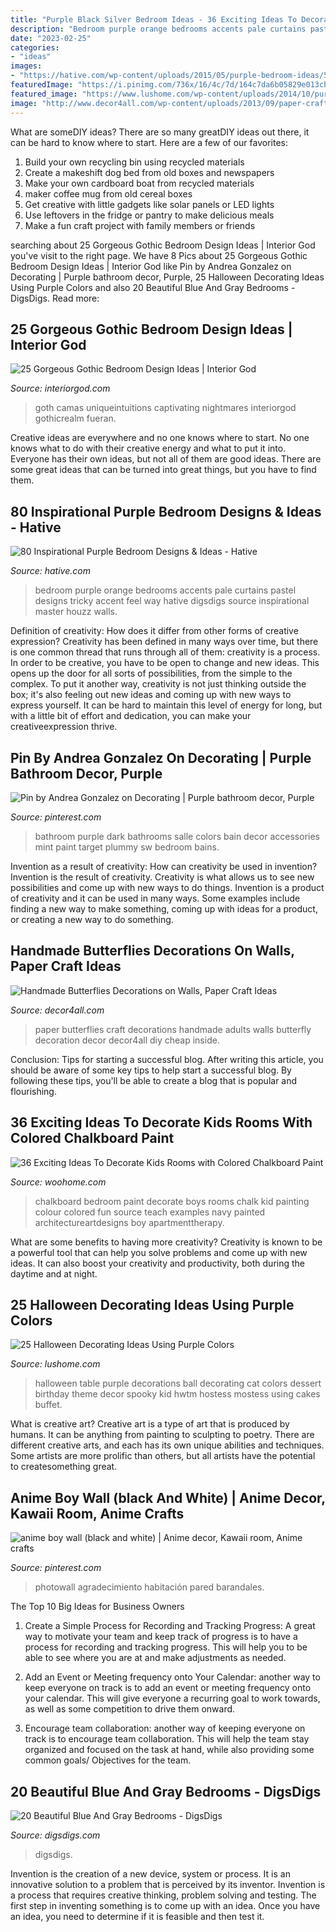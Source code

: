 ```yaml
---
title: "Purple Black Silver Bedroom Ideas - 36 Exciting Ideas To Decorate Kids Rooms With Colored Chalkboard Paint"
description: "Bedroom purple orange bedrooms accents pale curtains pastel designs tricky accent feel way hative digsdigs source inspirational master houzz walls"
date: "2023-02-25"
categories:
- "ideas"
images:
- "https://hative.com/wp-content/uploads/2015/05/purple-bedroom-ideas/5-purple-bedroom-ideas.jpg"
featuredImage: "https://i.pinimg.com/736x/16/4c/7d/164c7da6b05829e013cb648a89c057ce.jpg"
featured_image: "https://www.lushome.com/wp-content/uploads/2014/10/purple-colors-halloween-decorating-ideas-15.jpg"
image: "http://www.decor4all.com/wp-content/uploads/2013/09/paper-craft-ideas-kids-adults-butterflies-decorations-14.jpg"
---
```



What are someDIY ideas?
There are so many greatDIY ideas out there, it can be hard to know where to start. Here are a few of our favorites: 
1. Build your own recycling bin using recycled materials 
2. Create a makeshift dog bed from old boxes and newspapers 
3. Make your own cardboard boat from recycled materials 
4. maker coffee mug from old cereal boxes 
5. Get creative with little gadgets like solar panels or LED lights 
6. Use leftovers in the fridge or pantry to make delicious meals 
7. Make a fun craft project with family members or friends 

	

		
searching about 25 Gorgeous Gothic Bedroom Design Ideas | Interior God you've visit to the right page. We have 8 Pics about 25 Gorgeous Gothic Bedroom Design Ideas | Interior God like Pin by Andrea Gonzalez on Decorating | Purple bathroom decor, Purple, 25 Halloween Decorating Ideas Using Purple Colors and also 20 Beautiful Blue And Gray Bedrooms - DigsDigs. Read more:
		
    
## 25 Gorgeous Gothic Bedroom Design Ideas | Interior God

<img loading=lazy src="https://www.interiorgod.com/wp-content/uploads/2016/05/Elegant-Black-Style-Gothic-Bedroom-Design.jpg" onerror="this.onerror=null;this.src='https://tse2.mm.bing.net/th?id=OIP.5w3M-YgkKsOJQbM6jOHggQHaJ3&amp;pid=15.1';" alt="25 Gorgeous Gothic Bedroom Design Ideas | Interior God">

_Source: interiorgod.com_

>goth camas uniqueintuitions captivating nightmares interiorgod gothicrealm fueran. 

	

Creative ideas are everywhere and no one knows where to start. No one knows what to do with their creative energy and what to put it into. Everyone has their own ideas, but not all of them are good ideas. There are some great ideas that can be turned into great things, but you have to find them.

    
## 80 Inspirational Purple Bedroom Designs &amp; Ideas - Hative

<img loading=lazy src="https://hative.com/wp-content/uploads/2015/05/purple-bedroom-ideas/5-purple-bedroom-ideas.jpg" onerror="this.onerror=null;this.src='https://tse2.mm.bing.net/th?id=OIP.ghAFpv6_heHMDCZFNchMKAHaLI&amp;pid=15.1';" alt="80 Inspirational Purple Bedroom Designs &amp; Ideas - Hative">

_Source: hative.com_

>bedroom purple orange bedrooms accents pale curtains pastel designs tricky accent feel way hative digsdigs source inspirational master houzz walls. 

	

Definition of creativity: How does it differ from other forms of creative expression?
Creativity has been defined in many ways over time, but there is one common thread that runs through all of them: creativity is a process. In order to be creative, you have to be open to change and new ideas. This opens up the door for all sorts of possibilities, from the simple to the complex.
To put it another way, creativity is not just thinking outside the box; it's also feeling out new ideas and coming up with new ways to express yourself. It can be hard to maintain this level of energy for long, but with a little bit of effort and dedication, you can make your creativeexpression thrive.

    
## Pin By Andrea Gonzalez On Decorating | Purple Bathroom Decor, Purple

<img loading=lazy src="https://i.pinimg.com/736x/d9/07/fc/d907fcf39530c3dd6df81c2e77cfc4a1--dark-purple-bathroom-purple-bathrooms.jpg" onerror="this.onerror=null;this.src='https://tse3.mm.bing.net/th?id=OIP.9iaDeckLftT42LtTFFu5fAHaJ3&amp;pid=15.1';" alt="Pin by Andrea Gonzalez on Decorating | Purple bathroom decor, Purple">

_Source: pinterest.com_

>bathroom purple dark bathrooms salle colors bain decor accessories mint paint target plummy sw bedroom bains. 

	

Invention as a result of creativity: How can creativity be used in invention?
Invention is the result of creativity. Creativity is what allows us to see new possibilities and come up with new ways to do things. Invention is a product of creativity and it can be used in many ways. Some examples include finding a new way to make something, coming up with ideas for a product, or creating a new way to do something.

    
## Handmade Butterflies Decorations On Walls, Paper Craft Ideas

<img loading=lazy src="http://www.decor4all.com/wp-content/uploads/2013/09/paper-craft-ideas-kids-adults-butterflies-decorations-14.jpg" onerror="this.onerror=null;this.src='https://tse4.mm.bing.net/th?id=OIP.dBVfmh3jXvHSyUfWeiBuVAAAAA&amp;pid=15.1';" alt="Handmade Butterflies Decorations on Walls, Paper Craft Ideas">

_Source: decor4all.com_

>paper butterflies craft decorations handmade adults walls butterfly decoration decor decor4all diy cheap inside. 

	

Conclusion: Tips for starting a successful blog.
After writing this article, you should be aware of some key tips to help start a successful blog. By following these tips, you'll be able to create a blog that is popular and flourishing.

    
## 36 Exciting Ideas To Decorate Kids Rooms With Colored Chalkboard Paint

<img loading=lazy src="http://www.woohome.com/wp-content/uploads/2014/10/chalkboards-in-kids-rooms-26.jpg" onerror="this.onerror=null;this.src='https://tse1.mm.bing.net/th?id=OIP.YUhicZY89jzwlBkq0IpiHgHaLT&amp;pid=15.1';" alt="36 Exciting Ideas To Decorate Kids Rooms with Colored Chalkboard Paint">

_Source: woohome.com_

>chalkboard bedroom paint decorate boys rooms chalk kid painting colour colored fun source teach examples navy painted architectureartdesigns boy apartmenttherapy. 

	

What are some benefits to having more creativity?
Creativity is known to be a powerful tool that can help you solve problems and come up with new ideas. It can also boost your creativity and productivity, both during the daytime and at night.

    
## 25 Halloween Decorating Ideas Using Purple Colors

<img loading=lazy src="https://www.lushome.com/wp-content/uploads/2014/10/purple-colors-halloween-decorating-ideas-15.jpg" onerror="this.onerror=null;this.src='https://tse1.mm.bing.net/th?id=OIP.qRF9dFZcRgMX-oRU9DmKZwHaJS&amp;pid=15.1';" alt="25 Halloween Decorating Ideas Using Purple Colors">

_Source: lushome.com_

>halloween table purple decorations ball decorating cat colors dessert birthday theme decor spooky kid hwtm hostess mostess using cakes buffet. 

	

What is creative art?
Creative art is a type of art that is produced by humans. It can be anything from painting to sculpting to poetry. There are different creative arts, and each has its own unique abilities and techniques. Some artists are more prolific than others, but all artists have the potential to createsomething great.

    
## Anime Boy Wall (black And White) | Anime Decor, Kawaii Room, Anime Crafts

<img loading=lazy src="https://i.pinimg.com/736x/16/4c/7d/164c7da6b05829e013cb648a89c057ce.jpg" onerror="this.onerror=null;this.src='https://tse4.mm.bing.net/th?id=OIP.zILQRjXT39UuyTaA-lx3HQHaNN&amp;pid=15.1';" alt="anime boy wall (black and white) | Anime decor, Kawaii room, Anime crafts">

_Source: pinterest.com_

>photowall agradecimiento habitación pared barandales. 

	

The Top 10 Big Ideas for Business Owners
1. Create a Simple Process for Recording and Tracking Progress: A great way to motivate your team and keep track of progress is to have a process for recording and tracking progress. This will help you to be able to see where you are at and make adjustments as needed.
2. Add an Event or Meeting frequency onto Your Calendar: another way to keep everyone on track is to add an event or meeting frequency onto your calendar. This will give everyone a recurring goal to work towards, as well as some competition to drive them onward.

3. Encourage team collaboration: another way of keeping everyone on track is to encourage team collaboration. This will help the team stay organized and focused on the task at hand, while also providing some common goals/ Objectives for the team.


    
## 20 Beautiful Blue And Gray Bedrooms - DigsDigs

<img loading=lazy src="https://www.digsdigs.com/photos/beautiful-blue-and-gray-bedrooms-11-554x738.jpg" onerror="this.onerror=null;this.src='https://tse2.mm.bing.net/th?id=OIP.Pq8Eicsk7nQCVjcKKBa5gwHaJ3&amp;pid=15.1';" alt="20 Beautiful Blue And Gray Bedrooms - DigsDigs">

_Source: digsdigs.com_

>digsdigs. 

	

Invention is the creation of a new device, system or process. It is an innovative solution to a problem that is perceived by its inventor. Invention is a process that requires creative thinking, problem solving and testing. The first step in inventing something is to come up with an idea. Once you have an idea, you need to determine if it is feasible and then test it.

